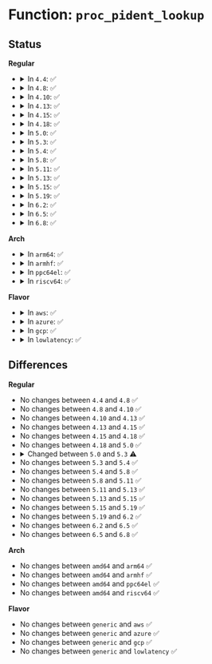 # Function: <code>proc_pident_lookup</code>

## Status
<b>Regular</b>
<ul>
<li>
<details>
<summary>In <code>4.4</code>: ✅</summary>

```c
struct dentry *proc_pident_lookup(struct inode *dir, struct dentry *dentry, const struct pid_entry *ents, unsigned int nents);
```

**Collision:** Unique Static

**Inline:** No

**Transformation:** False

**Instances:**

```
In fs/proc/base.c (ffffffff8127d8c0)
Location: fs/proc/base.c:2278
Inline: False
Direct callers:
  - fs/proc/base.c:proc_attr_dir_lookup
  - fs/proc/base.c:proc_tid_base_lookup
  - fs/proc/base.c:proc_tgid_base_lookup
```
**Symbols:**

```
ffffffff8127d8c0-ffffffff8127d986: proc_pident_lookup (STB_LOCAL)
```
</details>
</li>
<li>
<details>
<summary>In <code>4.8</code>: ✅</summary>

```c
struct dentry *proc_pident_lookup(struct inode *dir, struct dentry *dentry, const struct pid_entry *ents, unsigned int nents);
```

**Collision:** Unique Static

**Inline:** No

**Transformation:** False

**Instances:**

```
In fs/proc/base.c (ffffffff812aa890)
Location: fs/proc/base.c:2369
Inline: False
Direct callers:
  - fs/proc/base.c:proc_tid_base_lookup
  - fs/proc/base.c:proc_tgid_base_lookup
  - fs/proc/base.c:proc_attr_dir_lookup
```
**Symbols:**

```
ffffffff812aa890-ffffffff812aa966: proc_pident_lookup (STB_LOCAL)
```
</details>
</li>
<li>
<details>
<summary>In <code>4.10</code>: ✅</summary>

```c
struct dentry *proc_pident_lookup(struct inode *dir, struct dentry *dentry, const struct pid_entry *ents, unsigned int nents);
```

**Collision:** Unique Static

**Inline:** No

**Transformation:** False

**Instances:**

```
In fs/proc/base.c (ffffffff812c01a0)
Location: fs/proc/base.c:2404
Inline: False
Direct callers:
  - fs/proc/base.c:proc_tid_base_lookup
  - fs/proc/base.c:proc_tgid_base_lookup
  - fs/proc/base.c:proc_attr_dir_lookup
```
**Symbols:**

```
ffffffff812c01a0-ffffffff812c0274: proc_pident_lookup (STB_LOCAL)
```
</details>
</li>
<li>
<details>
<summary>In <code>4.13</code>: ✅</summary>

```c
struct dentry *proc_pident_lookup(struct inode *dir, struct dentry *dentry, const struct pid_entry *ents, unsigned int nents);
```

**Collision:** Unique Static

**Inline:** No

**Transformation:** False

**Instances:**

```
In fs/proc/base.c (ffffffff812cd4b0)
Location: fs/proc/base.c:2436
Inline: False
Direct callers:
  - fs/proc/base.c:proc_tid_base_lookup
  - fs/proc/base.c:proc_tgid_base_lookup
  - fs/proc/base.c:proc_attr_dir_lookup
  - fs/proc/base.c:proc_apparmor_attr_dir_lookup
  - fs/proc/base.c:proc_smack_attr_dir_lookup
  - fs/proc/base.c:proc_selinux_attr_dir_lookup
```
**Symbols:**

```
ffffffff812cd4b0-ffffffff812cd586: proc_pident_lookup (STB_LOCAL)
```
</details>
</li>
<li>
<details>
<summary>In <code>4.15</code>: ✅</summary>

```c
struct dentry *proc_pident_lookup(struct inode *dir, struct dentry *dentry, const struct pid_entry *ents, unsigned int nents);
```

**Collision:** Unique Static

**Inline:** No

**Transformation:** False

**Instances:**

```
In fs/proc/base.c (ffffffff812f1d50)
Location: fs/proc/base.c:2437
Inline: False
Direct callers:
  - fs/proc/base.c:proc_tid_base_lookup
  - fs/proc/base.c:proc_tgid_base_lookup
  - fs/proc/base.c:proc_attr_dir_lookup
  - fs/proc/base.c:proc_apparmor_attr_dir_lookup
  - fs/proc/base.c:proc_smack_attr_dir_lookup
  - fs/proc/base.c:proc_selinux_attr_dir_lookup
```
**Symbols:**

```
ffffffff812f1d50-ffffffff812f1e26: proc_pident_lookup (STB_LOCAL)
```
</details>
</li>
<li>
<details>
<summary>In <code>4.18</code>: ✅</summary>

```c
struct dentry *proc_pident_lookup(struct inode *dir, struct dentry *dentry, const struct pid_entry *ents, unsigned int nents);
```

**Collision:** Unique Static

**Inline:** No

**Transformation:** False

**Instances:**

```
In fs/proc/base.c (ffffffff8131ee00)
Location: fs/proc/base.c:2440
Inline: False
Direct callers:
  - fs/proc/base.c:proc_tid_base_lookup
  - fs/proc/base.c:proc_tgid_base_lookup
  - fs/proc/base.c:proc_attr_dir_lookup
```
**Symbols:**

```
ffffffff8131ee00-ffffffff8131eec7: proc_pident_lookup (STB_LOCAL)
```
</details>
</li>
<li>
<details>
<summary>In <code>5.0</code>: ✅</summary>

```c
struct dentry *proc_pident_lookup(struct inode *dir, struct dentry *dentry, const struct pid_entry *ents, unsigned int nents);
```

**Collision:** Unique Static

**Inline:** No

**Transformation:** False

**Instances:**

```
In fs/proc/base.c (ffffffff81335ef0)
Location: fs/proc/base.c:2460
Inline: False
Direct callers:
  - fs/proc/base.c:proc_tid_base_lookup
  - fs/proc/base.c:proc_tgid_base_lookup
  - fs/proc/base.c:proc_attr_dir_lookup
  - fs/proc/base.c:proc_apparmor_attr_dir_lookup
  - fs/proc/base.c:proc_smack_attr_dir_lookup
```
**Symbols:**

```
ffffffff81335ef0-ffffffff81335fb7: proc_pident_lookup (STB_LOCAL)
```
</details>
</li>
<li>
<details>
<summary>In <code>5.3</code>: ✅</summary>

```c
struct dentry *proc_pident_lookup(struct inode *dir, struct dentry *dentry, const struct pid_entry *p, const struct pid_entry *end);
```

**Collision:** Unique Static

**Inline:** No

**Transformation:** False

**Instances:**

```
In fs/proc/base.c (ffffffff8135df10)
Location: fs/proc/base.c:2476
Inline: False
Direct callers:
  - fs/proc/base.c:proc_tid_base_lookup
  - fs/proc/base.c:proc_tgid_base_lookup
  - fs/proc/base.c:proc_attr_dir_lookup
  - fs/proc/base.c:proc_apparmor_attr_dir_lookup
  - fs/proc/base.c:proc_smack_attr_dir_lookup
```
**Symbols:**

```
ffffffff8135df10-ffffffff8135dfd1: proc_pident_lookup (STB_LOCAL)
```
</details>
</li>
<li>
<details>
<summary>In <code>5.4</code>: ✅</summary>

```c
struct dentry *proc_pident_lookup(struct inode *dir, struct dentry *dentry, const struct pid_entry *p, const struct pid_entry *end);
```

**Collision:** Unique Static

**Inline:** No

**Transformation:** False

**Instances:**

```
In fs/proc/base.c (ffffffff81376170)
Location: fs/proc/base.c:2476
Inline: False
Direct callers:
  - fs/proc/base.c:proc_tid_base_lookup
  - fs/proc/base.c:proc_tgid_base_lookup
  - fs/proc/base.c:proc_attr_dir_lookup
  - fs/proc/base.c:proc_apparmor_attr_dir_lookup
  - fs/proc/base.c:proc_smack_attr_dir_lookup
```
**Symbols:**

```
ffffffff81376170-ffffffff81376231: proc_pident_lookup (STB_LOCAL)
```
</details>
</li>
<li>
<details>
<summary>In <code>5.8</code>: ✅</summary>

```c
struct dentry *proc_pident_lookup(struct inode *dir, struct dentry *dentry, const struct pid_entry *p, const struct pid_entry *end);
```

**Collision:** Unique Static

**Inline:** No

**Transformation:** False

**Instances:**

```
In fs/proc/base.c (ffffffff813bed70)
Location: fs/proc/base.c:2609
Inline: False
Direct callers:
  - fs/proc/base.c:proc_tid_base_lookup
  - fs/proc/base.c:proc_tgid_base_lookup
  - fs/proc/base.c:proc_attr_dir_lookup
  - fs/proc/base.c:proc_apparmor_attr_dir_lookup
  - fs/proc/base.c:proc_smack_attr_dir_lookup
```
**Symbols:**

```
ffffffff813bed70-ffffffff813bee3f: proc_pident_lookup (STB_LOCAL)
```
</details>
</li>
<li>
<details>
<summary>In <code>5.11</code>: ✅</summary>

```c
struct dentry *proc_pident_lookup(struct inode *dir, struct dentry *dentry, const struct pid_entry *p, const struct pid_entry *end);
```

**Collision:** Unique Static

**Inline:** No

**Transformation:** False

**Instances:**

```
In fs/proc/base.c (ffffffff813d0b80)
Location: fs/proc/base.c:2623
Inline: False
Direct callers:
  - fs/proc/base.c:proc_tid_base_lookup
  - fs/proc/base.c:proc_tgid_base_lookup
  - fs/proc/base.c:proc_attr_dir_lookup
  - fs/proc/base.c:proc_apparmor_attr_dir_lookup
  - fs/proc/base.c:proc_smack_attr_dir_lookup
```
**Symbols:**

```
ffffffff813d0b80-ffffffff813d0c4f: proc_pident_lookup (STB_LOCAL)
```
</details>
</li>
<li>
<details>
<summary>In <code>5.13</code>: ✅</summary>

```c
struct dentry *proc_pident_lookup(struct inode *dir, struct dentry *dentry, const struct pid_entry *p, const struct pid_entry *end);
```

**Collision:** Unique Static

**Inline:** No

**Transformation:** False

**Instances:**

```
In fs/proc/base.c (ffffffff813d7a80)
Location: fs/proc/base.c:2622
Inline: False
Direct callers:
  - fs/proc/base.c:proc_tid_base_lookup
  - fs/proc/base.c:proc_tgid_base_lookup
  - fs/proc/base.c:proc_attr_dir_lookup
  - fs/proc/base.c:proc_apparmor_attr_dir_lookup
  - fs/proc/base.c:proc_smack_attr_dir_lookup
```
**Symbols:**

```
ffffffff813d7a80-ffffffff813d7b4f: proc_pident_lookup (STB_LOCAL)
```
</details>
</li>
<li>
<details>
<summary>In <code>5.15</code>: ✅</summary>

```c
struct dentry *proc_pident_lookup(struct inode *dir, struct dentry *dentry, const struct pid_entry *p, const struct pid_entry *end);
```

**Collision:** Unique Static

**Inline:** No

**Transformation:** False

**Instances:**

```
In fs/proc/base.c (ffffffff814291c0)
Location: fs/proc/base.c:2628
Inline: False
Direct callers:
  - fs/proc/base.c:proc_tid_base_lookup
  - fs/proc/base.c:proc_tgid_base_lookup
  - fs/proc/base.c:proc_attr_dir_lookup
  - fs/proc/base.c:proc_apparmor_attr_dir_lookup
  - fs/proc/base.c:proc_smack_attr_dir_lookup
```
**Symbols:**

```
ffffffff814291c0-ffffffff8142928f: proc_pident_lookup (STB_LOCAL)
```
</details>
</li>
<li>
<details>
<summary>In <code>5.19</code>: ✅</summary>

```c
struct dentry *proc_pident_lookup(struct inode *dir, struct dentry *dentry, const struct pid_entry *p, const struct pid_entry *end);
```

**Collision:** Unique Static

**Inline:** No

**Transformation:** False

**Instances:**

```
In fs/proc/base.c (ffffffff814a24c0)
Location: fs/proc/base.c:2657
Inline: False
Direct callers:
  - fs/proc/base.c:proc_tid_base_lookup
  - fs/proc/base.c:proc_tgid_base_lookup
  - fs/proc/base.c:proc_attr_dir_lookup
  - fs/proc/base.c:proc_apparmor_attr_dir_lookup
  - fs/proc/base.c:proc_smack_attr_dir_lookup
```
**Symbols:**

```
ffffffff814a24c0-ffffffff814a2598: proc_pident_lookup (STB_LOCAL)
```
</details>
</li>
<li>
<details>
<summary>In <code>6.2</code>: ✅</summary>

```c
struct dentry *proc_pident_lookup(struct inode *dir, struct dentry *dentry, const struct pid_entry *p, const struct pid_entry *end);
```

**Collision:** Unique Static

**Inline:** No

**Transformation:** False

**Instances:**

```
In fs/proc/base.c (ffffffff815375f0)
Location: fs/proc/base.c:2661
Inline: False
Direct callers:
  - fs/proc/base.c:proc_tid_base_lookup
  - fs/proc/base.c:proc_tgid_base_lookup
  - fs/proc/base.c:proc_attr_dir_lookup
  - fs/proc/base.c:proc_apparmor_attr_dir_lookup
  - fs/proc/base.c:proc_smack_attr_dir_lookup
```
**Symbols:**

```
ffffffff815375f0-ffffffff815376c9: proc_pident_lookup (STB_LOCAL)
```
</details>
</li>
<li>
<details>
<summary>In <code>6.5</code>: ✅</summary>

```c
struct dentry *proc_pident_lookup(struct inode *dir, struct dentry *dentry, const struct pid_entry *p, const struct pid_entry *end);
```

**Collision:** Unique Static

**Inline:** No

**Transformation:** False

**Instances:**

```
In fs/proc/base.c (ffffffff8156f7f0)
Location: fs/proc/base.c:2661
Inline: False
Direct callers:
  - fs/proc/base.c:proc_tid_base_lookup
  - fs/proc/base.c:proc_tgid_base_lookup
  - fs/proc/base.c:proc_attr_dir_lookup
  - fs/proc/base.c:proc_apparmor_attr_dir_lookup
  - fs/proc/base.c:proc_smack_attr_dir_lookup
```
**Symbols:**

```
ffffffff8156f7f0-ffffffff8156f8c9: proc_pident_lookup (STB_LOCAL)
```
</details>
</li>
<li>
<details>
<summary>In <code>6.8</code>: ✅</summary>

```c
struct dentry *proc_pident_lookup(struct inode *dir, struct dentry *dentry, const struct pid_entry *p, const struct pid_entry *end);
```

**Collision:** Unique Static

**Inline:** No

**Transformation:** False

**Instances:**

```
In fs/proc/base.c (ffffffff815a8180)
Location: fs/proc/base.c:2655
Inline: False
Direct callers:
  - fs/proc/base.c:proc_tid_base_lookup
  - fs/proc/base.c:proc_tgid_base_lookup
  - fs/proc/base.c:proc_attr_dir_lookup
  - fs/proc/base.c:proc_apparmor_attr_dir_lookup
  - fs/proc/base.c:proc_smack_attr_dir_lookup
```
**Symbols:**

```
ffffffff815a8180-ffffffff815a8259: proc_pident_lookup (STB_LOCAL)
```
</details>
</li>
</ul>
<b>Arch</b>
<ul>
<li>
<details>
<summary>In <code>arm64</code>: ✅</summary>

```c
struct dentry *proc_pident_lookup(struct inode *dir, struct dentry *dentry, const struct pid_entry *p, const struct pid_entry *end);
```

**Collision:** Unique Static

**Inline:** No

**Transformation:** False

**Instances:**

```
In fs/proc/base.c (ffff8000104415d8)
Location: fs/proc/base.c:2476
Inline: False
Direct callers:
  - fs/proc/base.c:proc_tid_base_lookup
  - fs/proc/base.c:proc_tgid_base_lookup
  - fs/proc/base.c:proc_attr_dir_lookup
  - fs/proc/base.c:proc_apparmor_attr_dir_lookup
  - fs/proc/base.c:proc_smack_attr_dir_lookup
```
**Symbols:**

```
ffff8000104415d8-ffff8000104416d4: proc_pident_lookup (STB_LOCAL)
```
</details>
</li>
<li>
<details>
<summary>In <code>armhf</code>: ✅</summary>

```c
struct dentry *proc_pident_lookup(struct inode *dir, struct dentry *dentry, const struct pid_entry *p, const struct pid_entry *end);
```

**Collision:** Unique Static

**Inline:** No

**Transformation:** False

**Instances:**

```
In fs/proc/base.c (c0606ee4)
Location: fs/proc/base.c:2476
Inline: False
Direct callers:
  - fs/proc/base.c:proc_tid_base_lookup
  - fs/proc/base.c:proc_tgid_base_lookup
  - fs/proc/base.c:proc_attr_dir_lookup
  - fs/proc/base.c:proc_apparmor_attr_dir_lookup
  - fs/proc/base.c:proc_smack_attr_dir_lookup
```
**Symbols:**

```
c0606ee4-c0606f9c: proc_pident_lookup (STB_LOCAL)
```
</details>
</li>
<li>
<details>
<summary>In <code>ppc64el</code>: ✅</summary>

```c
struct dentry *proc_pident_lookup(struct inode *dir, struct dentry *dentry, const struct pid_entry *p, const struct pid_entry *end);
```

**Collision:** Unique Static

**Inline:** No

**Transformation:** False

**Instances:**

```
In fs/proc/base.c (c000000000556810)
Location: fs/proc/base.c:2476
Inline: False
Direct callers:
  - fs/proc/base.c:proc_tid_base_lookup
  - fs/proc/base.c:proc_tgid_base_lookup
  - fs/proc/base.c:proc_attr_dir_lookup
  - fs/proc/base.c:proc_apparmor_attr_dir_lookup
  - fs/proc/base.c:proc_smack_attr_dir_lookup
```
**Symbols:**

```
c000000000556810-c000000000556980: proc_pident_lookup (STB_LOCAL)
```
</details>
</li>
<li>
<details>
<summary>In <code>riscv64</code>: ✅</summary>

```c
struct dentry *proc_pident_lookup(struct inode *dir, struct dentry *dentry, const struct pid_entry *p, const struct pid_entry *end);
```

**Collision:** Unique Static

**Inline:** No

**Transformation:** False

**Instances:**

```
In fs/proc/base.c (ffffffe0002d84ce)
Location: fs/proc/base.c:2476
Inline: False
Direct callers:
  - fs/proc/base.c:proc_tid_base_lookup
  - fs/proc/base.c:proc_tgid_base_lookup
  - fs/proc/base.c:proc_attr_dir_lookup
  - fs/proc/base.c:proc_apparmor_attr_dir_lookup
  - fs/proc/base.c:proc_smack_attr_dir_lookup
```
**Symbols:**

```
ffffffe0002d84ce-ffffffe0002d8592: proc_pident_lookup (STB_LOCAL)
```
</details>
</li>
</ul>
<b>Flavor</b>
<ul>
<li>
<details>
<summary>In <code>aws</code>: ✅</summary>

```c
struct dentry *proc_pident_lookup(struct inode *dir, struct dentry *dentry, const struct pid_entry *p, const struct pid_entry *end);
```

**Collision:** Unique Static

**Inline:** No

**Transformation:** False

**Instances:**

```
In fs/proc/base.c (ffffffff8136e750)
Location: fs/proc/base.c:2476
Inline: False
Direct callers:
  - fs/proc/base.c:proc_tid_base_lookup
  - fs/proc/base.c:proc_tgid_base_lookup
  - fs/proc/base.c:proc_attr_dir_lookup
  - fs/proc/base.c:proc_apparmor_attr_dir_lookup
  - fs/proc/base.c:proc_smack_attr_dir_lookup
```
**Symbols:**

```
ffffffff8136e750-ffffffff8136e811: proc_pident_lookup (STB_LOCAL)
```
</details>
</li>
<li>
<details>
<summary>In <code>azure</code>: ✅</summary>

```c
struct dentry *proc_pident_lookup(struct inode *dir, struct dentry *dentry, const struct pid_entry *p, const struct pid_entry *end);
```

**Collision:** Unique Static

**Inline:** No

**Transformation:** False

**Instances:**

```
In fs/proc/base.c (ffffffff8135f1e0)
Location: fs/proc/base.c:2476
Inline: False
Direct callers:
  - fs/proc/base.c:proc_tid_base_lookup
  - fs/proc/base.c:proc_tgid_base_lookup
  - fs/proc/base.c:proc_attr_dir_lookup
  - fs/proc/base.c:proc_apparmor_attr_dir_lookup
  - fs/proc/base.c:proc_smack_attr_dir_lookup
```
**Symbols:**

```
ffffffff8135f1e0-ffffffff8135f2a1: proc_pident_lookup (STB_LOCAL)
```
</details>
</li>
<li>
<details>
<summary>In <code>gcp</code>: ✅</summary>

```c
struct dentry *proc_pident_lookup(struct inode *dir, struct dentry *dentry, const struct pid_entry *p, const struct pid_entry *end);
```

**Collision:** Unique Static

**Inline:** No

**Transformation:** False

**Instances:**

```
In fs/proc/base.c (ffffffff8136c220)
Location: fs/proc/base.c:2476
Inline: False
Direct callers:
  - fs/proc/base.c:proc_tid_base_lookup
  - fs/proc/base.c:proc_tgid_base_lookup
  - fs/proc/base.c:proc_attr_dir_lookup
  - fs/proc/base.c:proc_apparmor_attr_dir_lookup
  - fs/proc/base.c:proc_smack_attr_dir_lookup
```
**Symbols:**

```
ffffffff8136c220-ffffffff8136c2e1: proc_pident_lookup (STB_LOCAL)
```
</details>
</li>
<li>
<details>
<summary>In <code>lowlatency</code>: ✅</summary>

```c
struct dentry *proc_pident_lookup(struct inode *dir, struct dentry *dentry, const struct pid_entry *p, const struct pid_entry *end);
```

**Collision:** Unique Static

**Inline:** No

**Transformation:** False

**Instances:**

```
In fs/proc/base.c (ffffffff8137fae0)
Location: fs/proc/base.c:2476
Inline: False
Direct callers:
  - fs/proc/base.c:proc_tid_base_lookup
  - fs/proc/base.c:proc_tgid_base_lookup
  - fs/proc/base.c:proc_attr_dir_lookup
  - fs/proc/base.c:proc_apparmor_attr_dir_lookup
  - fs/proc/base.c:proc_smack_attr_dir_lookup
```
**Symbols:**

```
ffffffff8137fae0-ffffffff8137fba1: proc_pident_lookup (STB_LOCAL)
```
</details>
</li>
</ul>

## Differences
<b>Regular</b>
<ul>
<li>
No changes between <code>4.4</code> and <code>4.8</code> ✅
</li>
<li>
No changes between <code>4.8</code> and <code>4.10</code> ✅
</li>
<li>
No changes between <code>4.10</code> and <code>4.13</code> ✅
</li>
<li>
No changes between <code>4.13</code> and <code>4.15</code> ✅
</li>
<li>
No changes between <code>4.15</code> and <code>4.18</code> ✅
</li>
<li>
No changes between <code>4.18</code> and <code>5.0</code> ✅
</li>
<li>
<details>
<summary>Changed between <code>5.0</code> and <code>5.3</code> ⚠️</summary>
<ul>
<li>
<b>Param added. </b>
<code>const struct pid_entry *p</code>
</li>
<li>
<b>Param added. </b>
<code>const struct pid_entry *end</code>
</li>
<li>
<b>Param removed. </b>
<code>const struct pid_entry *ents</code>
</li>
<li>
<b>Param removed. </b>
<code>unsigned int nents</code>
</li>
</ul>
</details>
</li>
<li>
No changes between <code>5.3</code> and <code>5.4</code> ✅
</li>
<li>
No changes between <code>5.4</code> and <code>5.8</code> ✅
</li>
<li>
No changes between <code>5.8</code> and <code>5.11</code> ✅
</li>
<li>
No changes between <code>5.11</code> and <code>5.13</code> ✅
</li>
<li>
No changes between <code>5.13</code> and <code>5.15</code> ✅
</li>
<li>
No changes between <code>5.15</code> and <code>5.19</code> ✅
</li>
<li>
No changes between <code>5.19</code> and <code>6.2</code> ✅
</li>
<li>
No changes between <code>6.2</code> and <code>6.5</code> ✅
</li>
<li>
No changes between <code>6.5</code> and <code>6.8</code> ✅
</li>
</ul>
<b>Arch</b>
<ul>
<li>
No changes between <code>amd64</code> and <code>arm64</code> ✅
</li>
<li>
No changes between <code>amd64</code> and <code>armhf</code> ✅
</li>
<li>
No changes between <code>amd64</code> and <code>ppc64el</code> ✅
</li>
<li>
No changes between <code>amd64</code> and <code>riscv64</code> ✅
</li>
</ul>
<b>Flavor</b>
<ul>
<li>
No changes between <code>generic</code> and <code>aws</code> ✅
</li>
<li>
No changes between <code>generic</code> and <code>azure</code> ✅
</li>
<li>
No changes between <code>generic</code> and <code>gcp</code> ✅
</li>
<li>
No changes between <code>generic</code> and <code>lowlatency</code> ✅
</li>
</ul>
